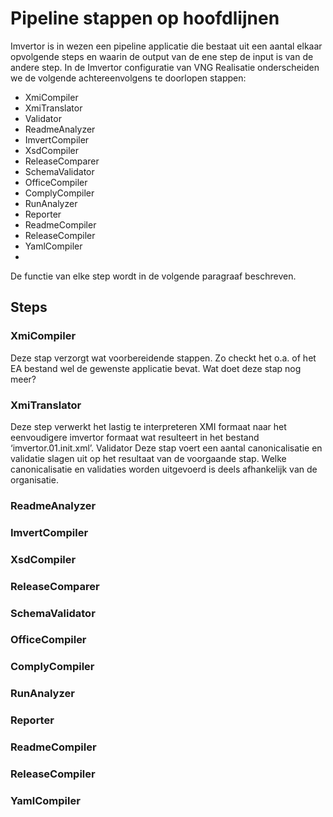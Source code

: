 #  Pipeline stappen op hoofdlijnen
Imvertor is in wezen een pipeline applicatie die bestaat uit een aantal elkaar opvolgende steps en waarin de output van de ene step de input is van de andere step. In de Imvertor configuratie van VNG Realisatie onderscheiden we de volgende achtereenvolgens te doorlopen stappen:
*	XmiCompiler
*	XmiTranslator
*	Validator
*	ReadmeAnalyzer
*	ImvertCompiler
*	XsdCompiler
*	ReleaseComparer
*	SchemaValidator
*	OfficeCompiler
*	ComplyCompiler
*	RunAnalyzer
*	Reporter
*	ReadmeCompiler
*	ReleaseCompiler
*	YamlCompiler
*	
De functie van elke step wordt in de volgende paragraaf beschreven.
## Steps
### XmiCompiler
Deze stap verzorgt wat voorbereidende stappen. Zo checkt het o.a. of het EA bestand wel de gewenste applicatie bevat.
Wat doet deze stap nog meer?

### XmiTranslator
Deze step verwerkt het lastig te interpreteren XMI formaat naar het eenvoudigere imvertor formaat wat resulteert in het bestand ‘imvertor.01.init.xml’.
Validator
Deze stap voert een aantal canonicalisatie en validatie slagen uit op het resultaat van de voorgaande stap. Welke canonicalisatie en validaties worden uitgevoerd is deels afhankelijk van de organisatie.
### ReadmeAnalyzer

### ImvertCompiler

### XsdCompiler

### ReleaseComparer

### SchemaValidator

### OfficeCompiler

### ComplyCompiler

### RunAnalyzer

### Reporter

### ReadmeCompiler

### ReleaseCompiler

### YamlCompiler
